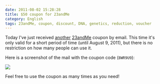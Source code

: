 ```yaml
---
date: 2011-08-02 15:28:28
title: $50 coupon for 23andMe
category: English
tags: 23andMe, coupon, discount, DNA, genetics, reduction, voucher
---
```


Today I've just received [another](http://kevin.deldycke.com/2008/12/give-away-of-the-day-free-23andme-100-vouchers/) [23andMe](https://www.23andme.com/) coupon by email. This time it's only valid for a short period of time (until August 9, 2011), but there is no restriction on how many people can use it.

Here is a screenshot of the mail with the coupon code (`8WR9U9`):

![](/uploads/2011/23-and-me-50-dollars-coupon.png)

Feel free to use the coupon as many times as you need!
